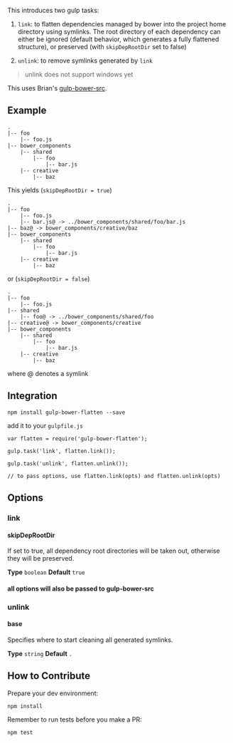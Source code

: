 This introduces two gulp tasks:

1. `link`: to flatten dependencies managed by bower into the project home directory using symlinks. The root directory of each dependency can either be ignored (default behavior, which generates a fully flattened structure), or preserved (with `skipDepRootDir` set to false)

2. `unlink`: to remove symlinks generated by `link`

> unlink does not support windows yet

This uses Brian's [gulp-bower-src](https://github.com/bclozel/gulp-bower-src).

## Example

    .
    |-- foo
        |-- foo.js
    |-- bower_components
        |-- shared
            |-- foo
                |-- bar.js
        |-- creative
            |-- baz

This yields (`skipDepRootDir = true`)

    .
    |-- foo
        |-- foo.js
        |-- bar.js@ -> ../bower_components/shared/foo/bar.js
    |-- baz@ -> bower_components/creative/baz
    |-- bower_components
        |-- shared
            |-- foo
                |-- bar.js
        |-- creative
            |-- baz

or (`skipDepRootDir = false`)

    .
    |-- foo
        |-- foo.js
    |-- shared
        |-- foo@ -> ../bower_components/shared/foo
    |-- creative@ -> bower_components/creative
    |-- bower_components
        |-- shared
            |-- foo
                |-- bar.js
        |-- creative
            |-- baz

where @ denotes a symlink

## Integration

```
npm install gulp-bower-flatten --save
```

add it to your `gulpfile.js`

```
var flatten = require('gulp-bower-flatten');

gulp.task('link', flatten.link());

gulp.task('unlink', flatten.unlink());

// to pass options, use flatten.link(opts) and flatten.unlink(opts)
```

## Options

### link

#### skipDepRootDir

If set to true, all dependency root directories will be taken out, otherwise they will be preserved.

**Type** `boolean`
**Default** `true`

#### all options will also be passed to gulp-bower-src

### unlink

#### base

Specifies where to start cleaning all generated symlinks.

**Type** `string`
**Default** `.`

## How to Contribute

Prepare your dev environment:

```
npm install
```

Remember to run tests before you make a PR:

```
npm test
```

